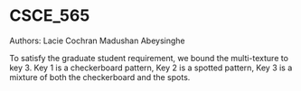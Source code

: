 # CSCE_565
Authors: Lacie Cochran
	 Madushan Abeysinghe

To satisfy the graduate student requirement, we bound the multi-texture to key 3.
	Key 1 is a checkerboard pattern,
	Key 2 is a spotted pattern,
	Key 3 is a mixture of both the checkerboard and the spots.
